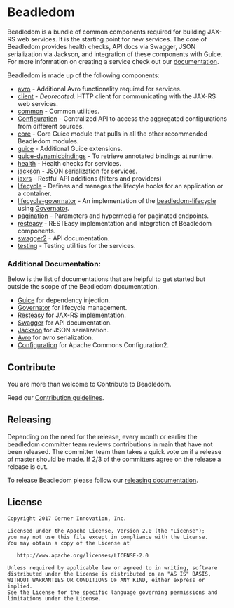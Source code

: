 # Beadledom

Beadledom is a bundle of common components required for building JAX-RS web services. It is the starting point
for new services. The core of Beadledom provides health checks,
API docs via Swagger, JSON serialization via Jackson, and integration of these components with
Guice. For more information on creating a service check out our [documentation](http://cerner.github.io/beadledom/).

Beadledom is made up of the following components:

* [avro](avro#beadledom-avro) - Additional Avro functionality required for services.
* [client](client#beadledom-client) - *Deprecated.* HTTP client for communicating with the JAX-RS web services.
* [common](common#beadledom-common) - Common utilities.
* [Configuration](configuration#beadledom-configuration) - Centralized API to access the aggregated configurations from different sources.
* [core](core#beadledom-core) - Core Guice module that pulls in all the other recommended Beadledom modules.
* [guice](guice#beadledom-guice) - Additional Guice extensions.
* [guice-dynamicbindings](guice-dynamicbindings#beadledom-guice-dynamicbindings) - To retrieve annotated bindings at runtime.
* [health](health#beadledom-health) - Health checks for services.
* [jackson](jackson#beadledom-jackson) - JSON serialization for services.
* [jaxrs](jaxrs#beadledom-jaxrs) - Restful API additions (filters and providers)
* [lifecycle](lifecycle#beadledom-lifecycle) - Defines and manages the lifecyle hooks for an application or a container.
* [lifecycle-governator](lifecycle-governator#beadledom-lifecycle-governator) - An implementation of the [beadledom-lifecycle](lifecycle#beadledom-lifecycle) using [Governator](https://github.com/Netflix/governator).
* [pagination](pagination#beadledom-pagination) - Parameters and hypermedia for paginated endpoints.
* [resteasy](resteasy#beadledom-resteasy) - RESTEasy implementation and integration of Beadledom components.
* [swagger2](swagger2#beadledom-swagger2) - API documentation.
* [testing](testing#beadledom-testing) - Testing utilities for the services.

### Additional Documentation:
Below is the list of documentations that are helpful to get started but outside the scope of the Beadledom documentation.

* [Guice](https://github.com/google/guice/wiki/GettingStarted) for dependency injection.
* [Governator](https://github.com/Netflix/governator) for lifecycle management.
* [Resteasy](http://docs.jboss.org/resteasy/docs/3.0.13.Final/userguide/html/index.html) for JAX-RS implementation.
* [Swagger](http://swagger.io/getting-started/) for API documentation.
* [Jackson](http://wiki.fasterxml.com/JacksonDocumentation) for JSON serialization.
* [Avro](http://avro.apache.org/docs/1.7.7/) for avro serialization.
* [Configuration](https://commons.apache.org/proper/commons-configuration/userguide/quick_start.html) for Apache Commons Configuration2.

## Contribute

You are more than welcome to Contribute to Beadledom.

Read our [Contribution guidelines][contibuting_guidelines].

## Releasing

Depending on the need for the release, every month or earlier the beadledom committer team reviews contributions in main that have not been released. The committer team then takes a quick vote on if a release of master should be made. If 2/3 of the committers agree on the release a release is cut.

To release Beadledom please follow our [releasing documentation][releasing_guidelines].

[contibuting_guidelines]: CONTRIBUTING.md#contributing
[releasing_guidelines]: RELEASING.md#releasing-beadledom

## License

```
Copyright 2017 Cerner Innovation, Inc.

Licensed under the Apache License, Version 2.0 (the "License");
you may not use this file except in compliance with the License.
You may obtain a copy of the License at

   http://www.apache.org/licenses/LICENSE-2.0

Unless required by applicable law or agreed to in writing, software
distributed under the License is distributed on an "AS IS" BASIS,
WITHOUT WARRANTIES OR CONDITIONS OF ANY KIND, either express or implied.
See the License for the specific language governing permissions and
limitations under the License.
```
